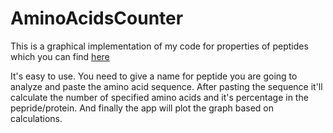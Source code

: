 # AminoAcidsCounter
This is a graphical implementation of my code for properties of peptides which you can find [here](https://github.com/sviatkh/bioinformatics/blob/main/protein%20properties%20for%20Diploma)

It's easy to use. You need to give a name for peptide you are going to analyze and paste the amino acid sequence. 
After pasting the sequence it'll calculate the number of specified amino acids and it's percentage in the pepride/protein. 
And finally the app will plot the graph based on calculations. 
